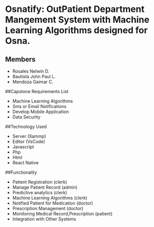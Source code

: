 # Osnatify: OutPatient Department Mangement System with Machine Learning Algorithms designed for Osna.

## Members

- Rosales Nelwin D.
- Bautista John Paul L. 
- Mendoza Gaimar C.

##Capstone Requirements List
- Machine Learning Algorithms
- Sms or Email Notifications
- Develop Mobile Application 
- Data Security

##Technology Used 
- Server (Xammp)
- Editor (VsCode)
- Javascript
- Php
- Html
- React Native

##Functionality
- Patient Registration (clerk)
- Manage Patient Record (admin)
- Predictive analytics (clerk)
- Machine Learning Algorithms (clerk)
- Notified Patient for Medication (doctor)
- Prescription Management (doctor)
- Monitoring Medical Record,Prescription (patient)
- Integration with Other Systems
